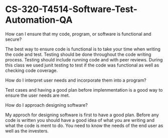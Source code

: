 # CS-320-T4514-Software-Test-Automation-QA

How can I ensure that my code, program, or software is functional and secure?

The best way to ensure code is functional is to take your time when writing the code and test. Testing should be done throughout the code writing process. Testing should include running code and with peer reviews. During this class we used junit testing to test if the code was functional as well as checking code coverage.

How do I interpret user needs and incorporate them into a program?

Test cases and having a good plan before implenmentation is a good way to ensure the user needs are met.

How do I approach designing software?

My approch for designing software is first to have a good plan. Before any code is written you should have a good idea of what you are writing and what the code is ment to do. You need to know the needs of the end user as well as the investers.
